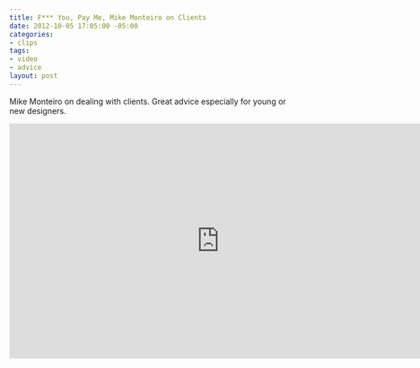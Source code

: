 ```yaml
---
title: F*** You, Pay Me, Mike Monteiro on Clients
date: 2012-10-05 17:05:00 -05:00
categories:
- clips
tags:
- video
- advice
layout: post
---
```


Mike Monteiro on dealing with clients. Great advice especially for young or new designers.

<iframe src="http://player.vimeo.com/video/22053820?portrait=0" width="748" height="420" frameborder="0" webkitallowfullscreen mozallowfullscreen allowfullscreen></iframe>
